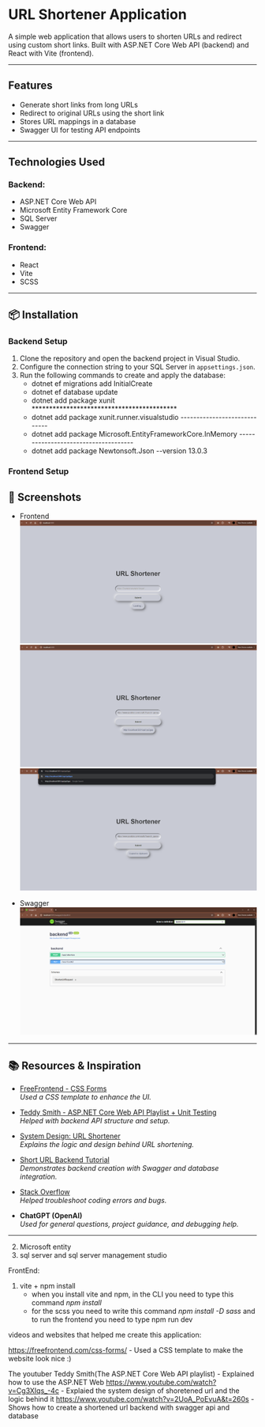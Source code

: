 # URL Shortener Application

A simple web application that allows users to shorten URLs and redirect using custom short links. Built with ASP.NET Core Web API (backend) and React with Vite (frontend).

---

## Features

- Generate short links from long URLs
- Redirect to original URLs using the short link
- Stores URL mappings in a database
- Swagger UI for testing API endpoints

---

## Technologies Used

### Backend:
- ASP.NET Core Web API
- Microsoft Entity Framework Core
- SQL Server
- Swagger

### Frontend:
- React
- Vite
- SCSS

---

## 📦 Installation


### Backend Setup

1. Clone the repository and open the backend project in Visual Studio.
2. Configure the connection string to your SQL Server in `appsettings.json`.
3. Run the following commands to create and apply the database:
    - dotnet ef migrations add InitialCreate
    - dotnet ef database update
    - dotnet add package xunit ******************************************
    - dotnet add package xunit.runner.visualstudio -----------------------------
    - dotnet add package Microsoft.EntityFrameworkCore.InMemory -------------------------------------
    - dotnet add package Newtonsoft.Json --version 13.0.3


### Frontend Setup

## 📸 Screenshots

- Frontend
![alt text](image.png)
![alt text](image-1.png)
![alt text](image-2.png)

- Swagger
![alt text](image-3.png)

---

## 📚 Resources & Inspiration

- [FreeFrontend - CSS Forms](https://freefrontend.com/css-forms/)  
  _Used a CSS template to enhance the UI._
  
- [Teddy Smith - ASP.NET Core Web API Playlist + Unit Testing](https://www.youtube.com/@TeddySmithDev)  
  _Helped with backend API structure and setup._

- [System Design: URL Shortener](https://www.youtube.com/watch?v=Cg3XIqs_-4c)  
  _Explains the logic and design behind URL shortening._

- [Short URL Backend Tutorial](https://www.youtube.com/watch?v=2UoA_PoEvuA)  
  _Demonstrates backend creation with Swagger and database integration._

- [Stack Overflow](https://stackoverflow.com/)  
  _Helped troubleshoot coding errors and bugs._

- **ChatGPT (OpenAI)**  
  _Used for general questions, project guidance, and debugging help._

---



2. Microsoft entity
3. sql server and sql server management studio




FrontEnd:
1. vite + npm install
    * when you install vite and npm, in the CLI you need to type this command *npm install*
    * for the scss you need to write this command *npm install -D sass*
    and to run the frontend you need to type npm run dev



videos and websites that helped me create this application:

https://freefrontend.com/css-forms/ - Used a CSS template to make the website look nice :)

The youtuber Teddy Smith(The ASP.NET Core Web API playlist) - Explained how to use the ASP.NET Web
https://www.youtube.com/watch?v=Cg3XIqs_-4c - Explaied the system design of shoretened url and the logic behind it
https://www.youtube.com/watch?v=2UoA_PoEvuA&t=260s - Shows how to create a shortened url backend with swagger api and database
